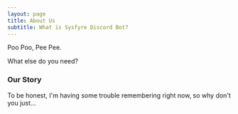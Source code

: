 ```yaml
---
layout: page
title: About Us
subtitle: What is Sysfyre Discord Bot?
---
```


Poo Poo, Pee Pee.

What else do you need?

### Our Story

To be honest, I'm having some trouble remembering right now, so why don't you just...
